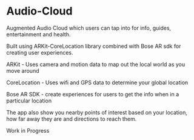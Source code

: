 # Audio-Cloud
Augmented Audio Cloud which users can tap into for info, guides, entertainment and health.

Built using ARKit-CoreLocation library combined with Bose AR sdk for creating user experiences.

ARKit - Uses camera and motion data to map out the local world as you move around

CoreLocation - Uses wifi and GPS data to determine your global location

Bose AR SDK - create experiences for users to get the info when in a particular location


The app also show you nearby points of interest based on your location, how far away they are and directions to reach them.

Work in Progress
